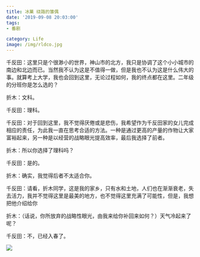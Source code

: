 ```yaml
---
title: 冰菓 绕路的雏偶
date: '2019-09-08 20:03:00'
tags: 
- 番剧

category: Life
image: /img/rldco.jpg
---
```


千反田：这里只是个很渺小的世界，神山市的北方，我只是协调了这个小小城市的南边和北边而已。当然我不认为这是不值得一做，但是我也不认为这是什么伟大的事。就算考上大学，我也会回到这里，无论过程如何，我的终点都在这里。二年级的分班你是怎么选的？

折木：文科。

千反田：理科。

千反田：对于回到这里，我不觉得厌倦或是悲伤，我希望作为千反田家的女儿完成相应的责任，为此我一直在思考合适的方法。一种是通过更高的产量的作物让大家富裕起来，另一种是以经营的战略眼光提高效率，最后我选择了前者。

折木：所以你选择了理科吗？

千反田：是的。

折木：确实，我觉得后者不太适合你。

千反田：请看，折木同学，这是我的家乡，只有水和土地，人们也在渐渐衰老，失去活力，我并不觉得这里是最美的地方，也不觉得这里充满了可能性，但是，我想把他介绍给你

折木：（话说，你所放弃的战略性眼光，由我来给你补回来如何？）天气冷起来了呢？

千反田：不，已经入春了。

![](绕路的雏偶\01.PNG)